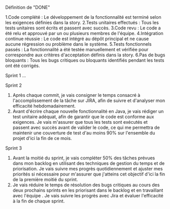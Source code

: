Définition de "DONE"

1.Code complété : Le développement de la fonctionnalité est terminé selon les exigences définies dans la story.
2.Tests unitaires effectués : Tous les tests unitaires sont écrits et passent avec succès.
3.Code revu : Le code a été relu et approuvé par un ou plusieurs membres de l'équipe.
4.Intégration continue réussie : Le code est intégré au dépôt principal et ne cause aucune régression ou problème dans le système.
5.Tests fonctionnels passés : La fonctionnalité a été testée manuellement et vérifiée pour correspondre aux critères d'acceptation définis dans la story.
6.Pas de bugs bloquants : Tous les bugs critiques ou bloquants identifiés pendant les tests ont été corrigés.

Sprint 1
...

Sprint 2

1. Après chaque commit, je vais consigner le temps consacré à l'accomplissement de la tâche sur JIRA, afin de suivre et d'analyser mon efficacité hebdomadairement.
2. Avant d'écrire chaque nouvelle fonctionnalité en Java, je vais rédiger un test unitaire adéquat, afin de garantir que le code est conforme aux exigences. Je vais m'assurer que tous les tests sont exécutés et passent avec succès avant de valider le code, ce qui me permettra de maintenir une couverture de test d'au moins 90% sur l'ensemble du projet d'ici la fin de ce mois.

Sprint 3

1. Avant la moitié du sprint, je vais compléter 50% des tâches prévues dans mon backlog en utilisant des techniques de gestion du temps et de priorisation. Je vais suivre mes progrès quotidiennement et ajuster mes priorités si nécessaire pour m'assurer que j'atteins cet objectif d'ici la fin de la première moitié du sprint.
2. Je vais réduire le temps de résolution des bugs critiques au cours des deux prochains sprints en les priorisant dans le backlog et en travaillant avec l'équipe . Je vais suivre les progrès avec Jira et évaluer l'efficacité à la fin de chaque sprint.


